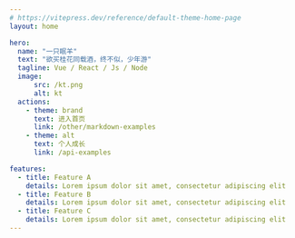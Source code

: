 ```yaml
---
# https://vitepress.dev/reference/default-theme-home-page
layout: home

hero:
  name: "一只眠羊"
  text: "欲买桂花同载酒，终不似，少年游"
  tagline: Vue / React / Js / Node
  image: 
      src: /kt.png
      alt: kt
  actions:
    - theme: brand
      text: 进入首页
      link: /other/markdown-examples
    - theme: alt
      text: 个人成长
      link: /api-examples

features:
  - title: Feature A
    details: Lorem ipsum dolor sit amet, consectetur adipiscing elit
  - title: Feature B
    details: Lorem ipsum dolor sit amet, consectetur adipiscing elit
  - title: Feature C
    details: Lorem ipsum dolor sit amet, consectetur adipiscing elit
---
```


